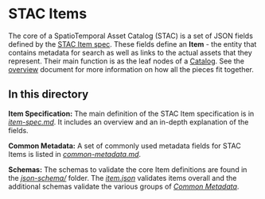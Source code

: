 # STAC Items

The core of a SpatioTemporal Asset Catalog (STAC) is a set of JSON fields defined by the 
[STAC Item spec](item-spec.md). These fields define an **Item** - the entity that contains 
metadata for search as well as links to the actual assets that they represent. Their main function 
is as the leaf nodes of a [Catalog](../catalog-spec/catalog-spec.md).
See the [overview](../overview.md) document for more information on how all the pieces fit together.

## In this directory

**Item Specification:** The main definition of the STAC Item specification is in 
*[item-spec.md](item-spec.md)*. It includes an overview and an in-depth explanation of the fields.

**Common Metadata:** A set of commonly used metadata fields for STAC Items is listed in 
*[common-metadata.md](common-metadata.md)*.

**Schemas:** The schemas to validate the core Item definitions are found in the 
*[json-schema/](json-schema/)* folder. The *[item.json](json-schema/item.json)* validates items overall
and the additional schemas validate the various groups of *[Common Metadata](common-metadata.md)*.

